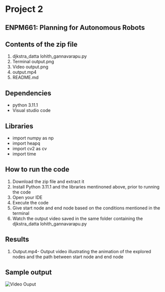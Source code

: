 # Project 2

## ENPM661: Planning for Autonomous Robots

## Contents of the zip file

1. djkstra_datta lohith_gannavarapu.py
2. Terminal output.png
3. Video output.png
4. output.mp4
5. README.md

## Dependencies

- python 3.11.1
- Visual studio code

## Libraries

- import numpy as np
- import heapq
- import cv2 as cv
- import time

## How to run the code

1. Download the zip file and extract it
2. Install Python 3.11.1 and the libraries mentinoned above, prior to running the code
3. Open your IDE
4. Execute the code 
5. Give start node and end node based on the conditions mentioned in the terminal
6. Watch the output video saved in the same folder containing the djkstra_datta lohith_gannavarapu.py

## Results

1. Output.mp4- Output video illustrating the animation of the explored nodes and the path between start node and end node

## Sample output

![Video Ouput](https://user-images.githubusercontent.com/126642779/224514903-523e45cf-98d7-4ff4-8e58-5b730b0d2ce3.png)

